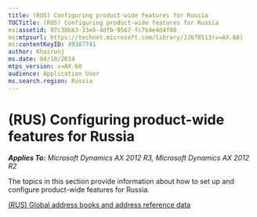 ```yaml
---
title: (RUS) Configuring product-wide features for Russia
TOCTitle: (RUS) Configuring product-wide features for Russia
ms:assetid: 97c38bb3-33e8-4dfb-9567-fc7b4e4d4f08
ms:mtpsurl: https://technet.microsoft.com/library/JJ678513(v=AX.60)
ms:contentKeyID: 49387741
author: Khairunj
ms.date: 04/18/2014
mtps_version: v=AX.60
audience: Application User
ms.search.region: Russia
---
```


# (RUS) Configuring product-wide features for Russia 


_**Applies To:** Microsoft Dynamics AX 2012 R3, Microsoft Dynamics AX 2012 R2_

The topics in this section provide information about how to set up and configure product-wide features for Russia.

[(RUS) Global address books and address reference data](rus-global-address-books-and-address-reference-data.md)

  


